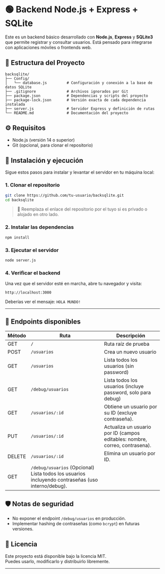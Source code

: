 # 🟢 Backend Node.js + Express + SQLite

Este es un backend básico desarrollado con **Node.js**, **Express** y **SQLite3** que permite registrar y consultar usuarios. Está pensado para integrarse con aplicaciones móviles o frontends web.

## 📁 Estructura del Proyecto

```
backsqlite/
├── Config/
│   └── database.js         # Configuración y conexión a la base de datos SQLite
├── .gitignore              # Archivos ignorados por Git
├── package.json            # Dependencias y scripts del proyecto
├── package-lock.json       # Versión exacta de cada dependencia instalada
├── server.js               # Servidor Express y definición de rutas
└── README.md               # Documentación del proyecto
```

## ⚙️ Requisitos

- Node.js (versión 14 o superior)
- Git (opcional, para clonar el repositorio)

## 🚀 Instalación y ejecución

Sigue estos pasos para instalar y levantar el servidor en tu máquina local:

### 1. Clonar el repositorio

```bash
git clone https://github.com/tu-usuario/backsqlite.git
cd backsqlite
```

> 🔁 Reemplaza el enlace del repositorio por el tuyo si es privado o alojado en otro lado.

### 2. Instalar las dependencias

```bash
npm install
```

### 3. Ejecutar el servidor

```bash
node server.js
```

### 4. Verificar el backend

Una vez que el servidor esté en marcha, abre tu navegador y visita:

```
http://localhost:3000
```

Deberías ver el mensaje: `HOLA MUNDO!`

---

## 📡 Endpoints disponibles

| Método | Ruta                 | Descripción                            |
|--------|----------------------|----------------------------------------|
| GET    | `/`                  | Ruta raíz de prueba                    |
| POST   | `/usuarios`          | Crea un nuevo usuario                  |
| GET    | `/usuarios`          | Lista todos los usuarios (sin password)|
| GET    | `/debug/usuarios`    | Lista todos los usuarios (incluye password, solo para debug) |
|  GET	 | `/usuarios/:id`	    |Obtiene un usuario por su ID (excluye contraseña). |
| PUT	 | `/usuarios/:id`	    |Actualiza un usuario por ID (campos editables: nombre, correo, contrasena). |
| DELETE |	`/usuarios/:id`	    | Elimina un usuario por ID. |
|GET	 | `/debug/usuarios`	(Opcional) Lista todos los usuarios incluyendo contraseñas (uso interno/debug). |

## 🛡️ Notas de seguridad

- No exponer el endpoint `/debug/usuarios` en producción.
- Implementar hashing de contraseñas (como `bcrypt`) en futuras versiones.

## 📝 Licencia

Este proyecto está disponible bajo la licencia MIT.  
Puedes usarlo, modificarlo y distribuirlo libremente.

---
